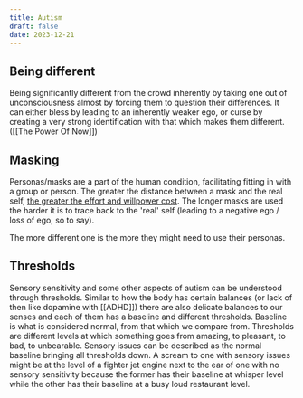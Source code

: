 ```yaml
---
title: Autism
draft: false
date: 2023-12-21
---
```


## Being different

Being significantly different from the crowd inherently by taking one out of unconsciousness almost by forcing them to question their differences. It can either bless by leading to an inherently weaker ego, or curse by creating a very strong identification with that which makes them different.  ([[The Power Of Now]])

## Masking

Personas/masks are a part of the human condition, facilitating fitting in with a group or person. The greater the distance between a mask and the real self, [the greater the effort and willpower cost](https://moretothat.com/the-problem-of-what-others-think/). The longer masks are used the harder it is to trace back to the 'real' self (leading to a negative ego / loss of ego, so to say).

The more different one is the more they might need to use their personas.

## Thresholds

Sensory sensitivity and some other aspects of autism can be understood through thresholds. Similar to how the body has certain balances (or lack of then like dopamine with [[ADHD]]) there are also delicate balances to our senses and each of them has a baseline and different thresholds. Baseline is what is considered normal, from that which we compare from. Thresholds are different levels at which something goes from amazing, to pleasant, to bad, to unbearable. Sensory issues can be described as the normal baseline bringing all thresholds down. A scream to one with sensory issues might be at the level of a fighter jet engine next to the ear of one with no sensory sensitivity because the former has their baseline at whisper level while the other has their baseline at a busy loud restaurant level.